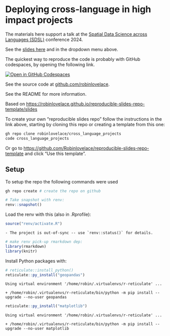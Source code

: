 # Deploying cross-language in high impact projects


The materials here support a talk at the [Spatial Data Science across
Languages (SDSL)](https://spatial-data-science.github.io/2024/)
conference 2024.

See the [slides here](slides) and in the dropdown menu above.

The quickest way to reproduce the code is probably with GitHub
codespaces, by opening the following link.

[![Open in GitHub
Codespaces](https://github.com/codespaces/badge.svg)](https://codespaces.new/Robinlovelace/cross_language_projects)

See the source code at
[github.com/robinlovelace](https://github.com/Robinlovelace/cross_language_projects).

See the README for more information.

Based on
https://robinlovelace.github.io/reproducible-slides-repo-template/slides

To create your own “reproducible slides repo” follow the instructions in
the link above, starting by cloning this repo or creating a template
from this one:

``` bash
gh repo clone robinlovelace/cross_language_projects
code cross_language_projects
```

Or go to
https://github.com/Robinlovelace/reproducible-slides-repo-template and
click “Use this template”.

## Setup

To setup the repo the following commands were used

``` bash
gh repo create # create the repo on github
```

``` r
# Take snapshot with renv:
renv::snapshot()
```

Load the renv with this (also in .Rprofile):

``` r
source("renv/activate.R")
```

    - The project is out-of-sync -- use `renv::status()` for details.

``` r
# make renv pick-up rmarkdown dep:
library(rmarkdown)
library(knitr)
```

Install Python packages with:

``` r
# reticulate::install_python()
reticulate::py_install("geopandas")
```

    Using virtual environment '/home/robin/.virtualenvs/r-reticulate' ...

    + /home/robin/.virtualenvs/r-reticulate/bin/python -m pip install --upgrade --no-user geopandas

``` r
reticulate::py_install("matplotlib")
```

    Using virtual environment '/home/robin/.virtualenvs/r-reticulate' ...

    + /home/robin/.virtualenvs/r-reticulate/bin/python -m pip install --upgrade --no-user matplotlib
